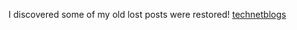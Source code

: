 I discovered some of my old lost posts were restored!
[technetblogs](https://www.bing.com/search?q=jsanders+site%3Atechcommunity.microsoft.com)